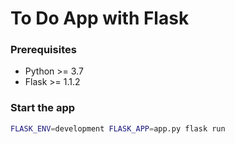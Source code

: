# To Do App with Flask

### Prerequisites
* Python >= 3.7
* Flask >= 1.1.2

### Start the app

```bash
FLASK_ENV=development FLASK_APP=app.py flask run
```